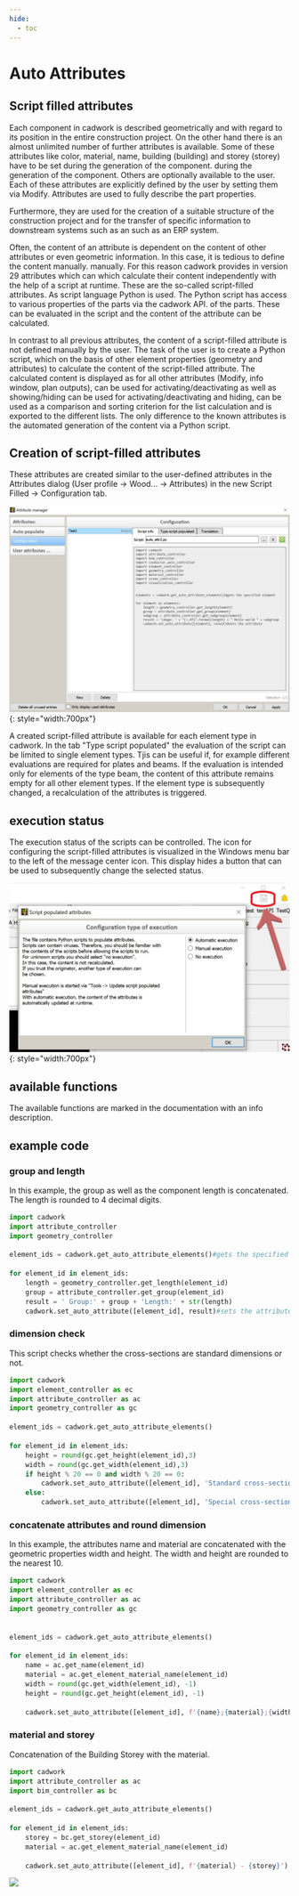 ```yaml
---
hide:
  - toc
---
```


# Auto Attributes

## Script filled attributes
Each component in cadwork is described geometrically and with regard to its position in the 
entire construction project. On the other hand there is an almost unlimited number 
of further attributes is available. Some of these attributes like color, material, name, 
building (building) and storey (storey) have to be set during the generation of the component. 
during the generation of the component. Others are optionally available to the user. Each of these 
attributes are explicitly defined by the user by setting them via Modify.
Attributes are used to fully describe the part properties. 

Furthermore, they are used for the creation of a suitable structure of the construction project 
and for the transfer of specific information to downstream systems such as an 
such as an ERP system.

Often, the content of an attribute is dependent on the content of other attributes or even 
geometric information. In this case, it is tedious to define the content manually. 
manually. For this reason cadwork provides in version 29 attributes which can 
which calculate their content independently with the help of a script at runtime. 
These are the so-called script-filled attributes. As script language Python 
is used. The Python script has access to various properties of the parts via the cadwork API. 
of the parts. These can be evaluated in the script and the content of the attribute 
can be calculated.

In contrast to all previous attributes, the content of a script-filled 
attribute is not defined manually by the user. The task of the user is to create a 
Python script, which on the basis of other element properties (geometry and attributes) to calculate the content of the script-filled attribute. The 
calculated content is displayed as for all other attributes (Modify, 
info window, plan outputs), can be used for activating/deactivating as well as showing/hiding 
can be used for activating/deactivating and hiding, can be used as a comparison and sorting criterion for the 
list calculation and is exported to the different lists. 
The only difference to the known attributes is the automated generation of the 
content via a Python script.

## Creation of script-filled attributes
These attributes are created similar to the user-defined attributes in the Attributes dialog
(User profile -> Wood... -> Attributes) in the new Script Filled -> Configuration tab.

![Backup Text](img/auto.jpg "script-filled attributes"){: style="width:700px"}


A created script-filled attribute is available for each element type in cadwork. In the tab "Type 
script populated" the evaluation of the script can be limited to single element types. Tjis can be useful if, for example 
different evaluations are required for plates and beams. If the evaluation is intended only for elements of the type beam, the content of this 
attribute remains empty for all other element types. If the element type is subsequently changed, a recalculation of the attributes is triggered.

## execution status
The execution status of the scripts can be controlled.
The icon for configuring the script-filled attributes is visualized in the Windows menu bar to the left of the message center icon. This display hides a button that can be used to subsequently change the selected status. 

![Backup Text](img/auto_button.jpg "script-filled attributes settings"){: style="width:700px"}

## available functions
The available functions are marked in the documentation with an info description. 

## example code

### group and length

In this example, the group as well as the component length is concatenated. The length is rounded to 4 decimal digits.

```python title="group_length.py"
import cadwork
import attribute_controller
import geometry_controller

element_ids = cadwork.get_auto_attribute_elements()#gets the specified element

for element_id in element_ids:
    length = geometry_controller.get_length(element_id)
    group = attribute_controller.get_group(element_id)
    result = ' Group:' + group + 'Length:' + str(length)
    cadwork.set_auto_attribute([element_id], result)#sets the attribute
```

### dimension check

This script checks whether the cross-sections are standard dimensions or not.

```python title="dimension_check.py"
import cadwork
import element_controller as ec
import attribute_controller as ac
import geometry_controller as gc

element_ids = cadwork.get_auto_attribute_elements()

for element_id in element_ids:
    height = round(gc.get_height(element_id),3)
    width = round(gc.get_width(element_id),3)
    if height % 20 == 0 and width % 20 == 0:
        cadwork.set_auto_attribute([element_id], 'Standard cross-section')
    else:
        cadwork.set_auto_attribute([element_id], 'Special cross-section')
```

### concatenate attributes and round dimension

In this example, the attributes name and material are concatenated with the geometric properties width and height. 
The width and height are rounded to the nearest 10.

```python title="attributes_dimension.py"
import cadwork
import element_controller as ec
import attribute_controller as ac
import geometry_controller as gc


element_ids = cadwork.get_auto_attribute_elements()

for element_id in element_ids:
    name = ac.get_name(element_id)
    material = ac.get_element_material_name(element_id)
    width = round(gc.get_width(element_id), -1)
    height = round(gc.get_height(element_id), -1)

    cadwork.set_auto_attribute([element_id], f'{name};{material};{width};{height}')
```

### material and storey

Concatenation of the Building Storey with the material. 

```python title="material_storey.py"
import cadwork
import attribute_controller as ac
import bim_controller as bc

element_ids = cadwork.get_auto_attribute_elements()

for element_id in element_ids:
    storey = bc.get_storey(element_id)
    material = ac.get_element_material_name(element_id)

    cadwork.set_auto_attribute([element_id], f'{material} - {storey}')
```

<noscript>
    <img src="https://analytics.cadwork.ca/ingress/e6b1702b-6224-4e93-94b7-9e4c2cd7ae06/pixel.gif">
</noscript>
<script defer src="https://analytics.cadwork.ca/ingress/e6b1702b-6224-4e93-94b7-9e4c2cd7ae06/script.js"></script>